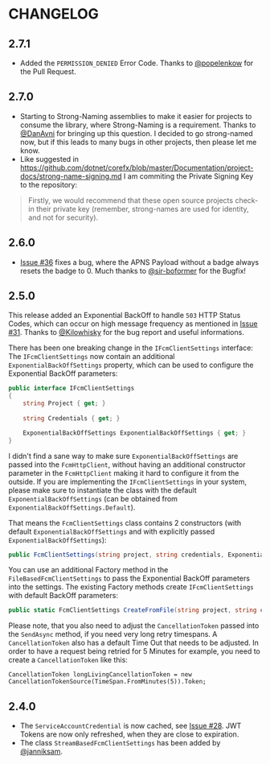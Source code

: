# CHANGELOG #

## 2.7.1 ##

* Added the ``PERMISSION_DENIED`` Error Code. Thanks to [@popelenkow](https://github.com/popelenkow) for the Pull Request.

## 2.7.0 ##

* Starting to Strong-Naming assemblies to make it easier for projects to consume the library, where Strong-Naming is a requirement. Thanks to [@DanAvni](https://github.com/DanAvni) for bringing up this question. I decided to go strong-named now, but if this leads to many bugs in other projects, then please let me know. 
* Like suggested in https://github.com/dotnet/corefx/blob/master/Documentation/project-docs/strong-name-signing.md I am commiting the Private Signing Key to the repository:

> Firstly, we would recommend that these open source projects check-in their private key (remember, strong-names are used for identity, and not for security). 

## 2.6.0 ##

* [Issue #36](https://github.com/bytefish/FcmSharp/issues/36) fixes a bug, where the APNS Payload without a badge always resets the badge to 0. Much thanks to [@sir-boformer](https://github.com/sir-boformer) for the Bugfix!

## 2.5.0 ##

This release added an Exponential BackOff to handle ``503`` HTTP Status Codes, which can occur on high message frequency as mentioned in [Issue #31](https://github.com/bytefish/FcmSharp/issues/31). Thanks to [@Kilowhisky](https://github.com/Kilowhisky) for the bug report and useful informations.

There has been one breaking change in the ``IFcmClientSettings`` interface: The ``IFcmClientSettings`` now contain an additional ``ExponentialBackOffSettings`` property, which can be used to configure the Exponential BackOff parameters:

```csharp
public interface IFcmClientSettings
{
    string Project { get; }
    
    string Credentials { get; }

    ExponentialBackOffSettings ExponentialBackOffSettings { get; }
}
```

I didn't find a sane way to make sure ``ExponentialBackOffSettings`` are passed into the ``FcmHttpClient``, without having an additional constructor parameter in the ``FcmHttpClient`` making it hard to configure it from the outside. If you are implementing the ``IFcmClientSettings`` in your system, please make sure to instantiate the class with the default ``ExponentialBackOffSettings`` (can be obtained from ``ExponentialBackOffSettings.Default``).

That means the ``FcmClientSettings`` class contains 2 constructors (with default ``ExponentialBackOffSettings`` and with explicitly passed ``ExponentialBackOffSettings``):

```csharp
public FcmClientSettings(string project, string credentials, ExponentialBackOffSettings exportExponentialBackOffSettings)
```

You can use an additional Factory method in the ``FileBasedFcmClientSettings`` to pass the Exponential BackOff parameters into the settings. The existing Factory methods create ``IFcmClientSettings`` with default BackOff parameters:

```csharp
public static FcmClientSettings CreateFromFile(string project, string credentialsFileName, ExponentialBackOffSettings exponentialBackOffSettings)
```

Please note, that you also need to adjust the ``CancellationToken`` passed into the ``SendAsync`` method, if you need very long retry timespans. A ``CancellationToken`` also has a default Time Out that needs to be adjusted. In order to have a request being retried for 5 Minutes for example, you need to create a ``CancellationToken`` like this:

```
CancellationToken longLivingCancellationToken = new CancellationTokenSource(TimeSpan.FromMinutes(5)).Token;
```

## 2.4.0 ##

* The ``ServiceAccountCredential`` is now cached, see [Issue #28](https://github.com/bytefish/FcmSharp/issues/28). JWT Tokens are now only refreshed, when they are close to expiration.
* The class ``StreamBasedFcmClientSettings`` has been added by [@janniksam](https://github.com/janniksam).
